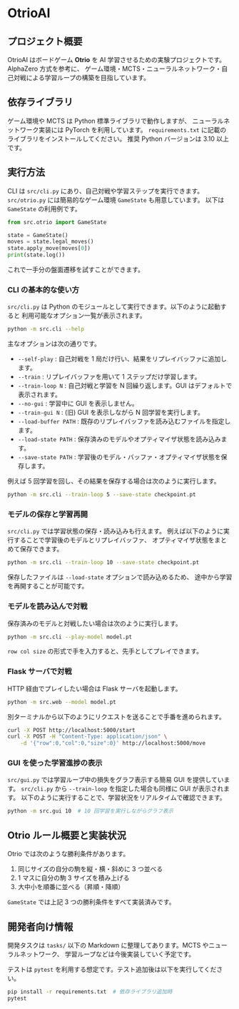 # OtrioAI

## プロジェクト概要
OtrioAI はボードゲーム **Otrio** を AI 学習させるための実験プロジェクトです。AlphaZero 方式を参考に、
ゲーム環境・MCTS・ニューラルネットワーク・自己対戦による学習ループの構築を目指しています。

## 依存ライブラリ
ゲーム環境や MCTS は Python 標準ライブラリで動作しますが、
ニューラルネットワーク実装には PyTorch を利用しています。
`requirements.txt` に記載のライブラリをインストールしてください。
推奨 Python バージョンは 3.10 以上です。

## 実行方法
CLI は `src/cli.py` にあり、自己対戦や学習ステップを実行できます。`src/otrio.py` には簡易的なゲーム環境 `GameState` も用意しています。
以下は `GameState` の利用例です。

```python
from src.otrio import GameState

state = GameState()
moves = state.legal_moves()
state.apply_move(moves[0])
print(state.log())
```

これで一手分の盤面遷移を試すことができます。

### CLI の基本的な使い方

`src/cli.py` は Python のモジュールとして実行できます。以下のように起動すると
利用可能なオプション一覧が表示されます。

```bash
python -m src.cli --help
```

主なオプションは次の通りです。

- `--self-play` : 自己対戦を 1 局だけ行い、結果をリプレイバッファに追加します。
- `--train` : リプレイバッファを用いて 1 ステップだけ学習します。
- `--train-loop N` : 自己対戦と学習を N 回繰り返します。GUI はデフォルトで表示されます。
- `--no-gui` : 学習中に GUI を表示しません。
- `--train-gui N` : (旧) GUI を表示しながら N 回学習を実行します。
- `--load-buffer PATH` : 既存のリプレイバッファを読み込むファイルを指定します。
- `--load-state PATH` : 保存済みのモデルやオプティマイザ状態を読み込みます。
- `--save-state PATH` : 学習後のモデル・バッファ・オプティマイザ状態を保存します。

例えば 5 回学習を回し、その結果を保存する場合は次のように実行します。

```bash
python -m src.cli --train-loop 5 --save-state checkpoint.pt
```

### モデルの保存と学習再開

`src/cli.py` では学習状態の保存・読み込みも行えます。
例えば以下のように実行することで学習後のモデルとリプレイバッファ、
オプティマイザ状態をまとめて保存できます。

```bash
python -m src.cli --train-loop 10 --save-state checkpoint.pt
```

保存したファイルは `--load-state` オプションで読み込めるため、
途中から学習を再開することが可能です。

### モデルを読み込んで対戦

保存済みのモデルと対戦したい場合は次のように実行します。

```bash
python -m src.cli --play-model model.pt
```

`row col size` の形式で手を入力すると、先手としてプレイできます。

### Flask サーバで対戦

HTTP 経由でプレイしたい場合は Flask サーバを起動します。

```bash
python -m src.web --model model.pt
```

別ターミナルから以下のようにリクエストを送ることで手番を進められます。

```bash
curl -X POST http://localhost:5000/start
curl -X POST -H "Content-Type: application/json" \
    -d '{"row":0,"col":0,"size":0}' http://localhost:5000/move
```

### GUI を使った学習進捗の表示

`src/gui.py` では学習ループ中の損失をグラフ表示する簡易 GUI を提供しています。
`src/cli.py` から `--train-loop` を指定した場合も同様に GUI が表示されます。
以下のように実行することで、学習状況をリアルタイムで確認できます。

```bash
python -m src.gui 10  # 10 回学習を実行しながらグラフ表示
```

## Otrio ルール概要と実装状況
Otrio では次のような勝利条件があります。

1. 同じサイズの自分の駒を縦・横・斜めに 3 つ並べる
2. 1 マスに自分の駒 3 サイズを積み上げる
3. 大中小を順番に並べる（昇順・降順）

`GameState` では上記 3 つの勝利条件をすべて実装済みです。

## 開発者向け情報
開発タスクは `tasks/` 以下の Markdown に整理してあります。MCTS やニューラルネットワーク、
学習ループなどは今後実装していく予定です。

テストは `pytest` を利用する想定です。テスト追加後は以下を実行してください。

```bash
pip install -r requirements.txt  # 依存ライブラリ追加時
pytest
```
